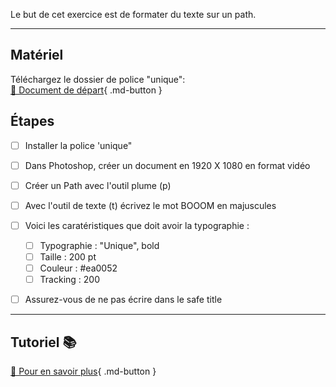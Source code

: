Le but de cet exercice est de formater du texte sur un path.
***  

## Matériel
Téléchargez le dossier de police "unique":      
[📁 Document de départ](https://cmontmorency365-my.sharepoint.com/:f:/g/personal/flpilote_cmontmorency_qc_ca/EjI_vOcd3nNJoxX-YMvtzr0BvAJGrpnArev0RWH74MjVwQ?e=veL2bB){ .md-button }   <br>



## Étapes

- [ ] Installer la police 'unique"
- [ ] Dans Photoshop, créer un document en 1920 X 1080 en format vidéo
- [ ] Créer un Path avec l'outil plume (p)
- [ ] Avec l'outil de texte (t) écrivez le mot BOOOM en majuscules
- [ ] Voici les caratéristiques que doit avoir la typographie :
  - [ ] Typographie : "Unique", bold
  - [ ] Taille : 200 pt
  - [ ] Couleur : #ea0052
  - [ ] Tracking : 200
- [ ] Assurez-vous de ne pas écrire dans le safe title

      


***  
## Tutoriel 📚
[📖 Pour en savoir plus](https://cmontmorency365-my.sharepoint.com/:v:/g/personal/flpilote_cmontmorency_qc_ca/EZPWW1J0wQBIsHyKJMhDY7wBbyCRmuQ_JYAJMfgcek0qFQ?nav=eyJyZWZlcnJhbEluZm8iOnsicmVmZXJyYWxBcHAiOiJPbmVEcml2ZUZvckJ1c2luZXNzIiwicmVmZXJyYWxBcHBQbGF0Zm9ybSI6IldlYiIsInJlZmVycmFsTW9kZSI6InZpZXciLCJyZWZlcnJhbFZpZXciOiJNeUZpbGVzTGlua0NvcHkifX0&e=cxDIwl){ .md-button }   <br>







